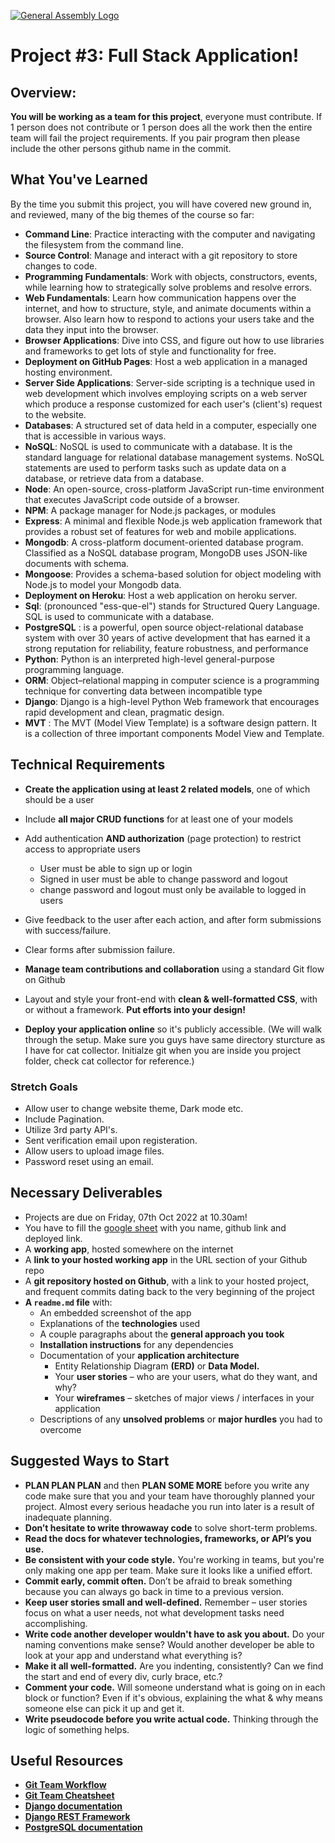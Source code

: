 [![General Assembly Logo](https://camo.githubusercontent.com/1a91b05b8f4d44b5bbfb83abac2b0996d8e26c92/687474703a2f2f692e696d6775722e636f6d2f6b6538555354712e706e67)](https://generalassemb.ly/education/web-development-immersive)


# Project #3: Full Stack Application! 

## Overview:


**You will be working as a team for this project**, everyone must contribute.  If 1 person does not contribute or 1 person does all the work then the entire team will fail the project requirements.  If you pair program then please include the other persons github name in the commit.

## What You've Learned

By the time you submit this project, you will have covered new ground in, and reviewed, many of the big themes of the course so far:

- **Command Line**: Practice interacting with the computer and navigating the filesystem from the command line.
- **Source Control**: Manage and interact with a git repository to store changes to code.
- **Programming Fundamentals**: Work with objects, constructors, events, while learning how to strategically solve problems and resolve errors.
- **Web Fundamentals**: Learn how communication happens over the internet, and how to structure, style, and animate documents within a browser. Also learn how to respond to actions your users take and the data they input into the browser.
- **Browser Applications**: Dive into CSS, and figure out how to use libraries and frameworks to get lots of style and functionality for free.
- **Deployment on GitHub Pages**: Host a web application in a managed hosting environment.
- **Server Side Applications**: Server-side scripting is a technique used in web development which involves employing scripts on a web server which produce a response customized for each user's (client's) request to the website.
- **Databases**: A structured set of data held in a computer, especially one that is accessible in various ways.
- **NoSQL**: NoSQL is used to communicate with a database. It is the standard language for relational database management systems. NoSQL statements are used to perform tasks such as update data on a database, or retrieve data from a database.
- **Node**: An open-source, cross-platform JavaScript run-time environment that executes JavaScript code outside of a browser.
- **NPM**: A package manager for Node.js packages, or modules 
- **Express**: A minimal and flexible Node.js web application framework that provides a robust set of features for web and mobile applications.
- **Mongodb**: A cross-platform document-oriented database program. Classified as a NoSQL database program, MongoDB uses JSON-like documents with schema.
- **Mongoose**: Provides a schema-based solution for object modeling with Node.js to model your Mongodb data.
- **Deployment on Heroku**: Host a web application on heroku server.
- **Sql**: (pronounced "ess-que-el") stands for Structured Query Language. SQL is used to communicate with a database. 
- **PostgreSQL** : is a powerful, open source object-relational database system with over 30 years of active development that has earned it a strong reputation for reliability, feature robustness, and performance
- **Python**: Python is an interpreted high-level general-purpose programming language.
- **ORM**: Object–relational mapping in computer science is a programming technique for converting data between incompatible type
- **Django**: Django is a high-level Python Web framework that encourages rapid development and clean, pragmatic design.
- **MVT** : The MVT (Model View Template) is a software design pattern. It is a collection of three important components Model View and Template.


## Technical Requirements


- **Create the application using at least 2 related models**, one of which should be a user
- Include **all major CRUD functions** for at least one of your models


- Add authentication **AND authorization** \(page protection\) to restrict access to appropriate users 
    - User must be able to sign up or login
    - Signed in user must be able to change password and logout
    - change password and logout must only be available to logged in users
- Give feedback to the user after each action, and after form submissions with success/failure. 
- Clear forms after submission failure.
- **Manage team contributions and collaboration** using a standard Git flow on Github
- Layout and style your front-end with **clean & well-formatted CSS**, with or without a framework.
**Put efforts into your design!**
- **Deploy your application online** so it's publicly accessible. (We will walk through the setup. Make sure you guys have same directory sturcture as I have for cat collector. Initialze git when you are inside you project folder, check cat collector for reference.)

### Stretch Goals
- Allow user to change website theme, Dark mode etc. 
- Include Pagination.
- Utilize 3rd party API's.
- Sent verification email upon registeration. 
- Allow users to upload image files.
- Password reset using an email.



## Necessary Deliverables
- Projects are due on Friday, 07th Oct 2022 at 10.30am!
- You have to fill the [google sheet](https://docs.google.com/spreadsheets/d/1aomZtNggeeAoQ7wzkJ5slmp-gLpWmdW5/edit#gid=1044180768) with you name, github link and deployed link.
- A **working app**, hosted somewhere on the internet
- A **link to your hosted working app** in the URL section of your Github repo
- A **git repository hosted on Github**, with a link to your hosted project, and frequent commits dating back to the very beginning of the project
- **A `readme.md` file** with:
  - An embedded screenshot of the app
  - Explanations of the **technologies** used
  - A couple paragraphs about the **general approach you took**
  - **Installation instructions** for any dependencies
  - Documentation of your **application architecture**
      - Entity Relationship Diagram **(ERD)** or **Data Model.**
      - Your **user stories** – who are your users, what do they want, and why?
      - Your **wireframes** – sketches of major views / interfaces in your application
  - Descriptions of any **unsolved problems** or **major hurdles** you had to overcome


## Suggested Ways to Start
- **PLAN PLAN PLAN** and then **PLAN SOME MORE** before you write any code make sure that you and your team have thoroughly planned your project. Almost every serious headache you run into later is a result of inadequate planning.
- **Don’t hesitate to write throwaway code** to solve short-term problems.
- **Read the docs for whatever technologies, frameworks, or API’s you use.**
- **Be consistent with your code style.** You're working in teams, but you're only making one app per team. Make sure it looks like a unified effort.
- **Commit early, commit often.** Don’t be afraid to break something because you can always go back in time to a previous version.
- **Keep user stories small and well-defined.** Remember – user stories focus on what a user needs, not what development tasks need accomplishing.
- **Write code another developer wouldn't have to ask you about.** Do your naming conventions make sense? Would another developer be able to look at your app and understand what everything is?
- **Make it all well-formatted.** Are you indenting, consistently? Can we find the start and end of every div, curly brace, etc.?
- **Comment your code.** Will someone understand what is going on in each block or function? Even if it's obvious, explaining the what & why means someone else can pick it up and get it.
- **Write pseudocode before you write actual code.** Thinking through the logic of something helps.

## Useful Resources
- **[Git Team Workflow](https://www.atlassian.com/git/tutorials/comparing-workflows)**
- **[Git Team Cheatsheet](https://jameschambers.co/writing/git-team-workflow-cheatsheet/)**
- **[Django documentation](https://docs.djangoproject.com/en/3.1/)**
- **[Django REST Framework](https://www.django-rest-framework.org/)**
- **[PostgreSQL documentation](https://www.postgresql.org/docs/)**


